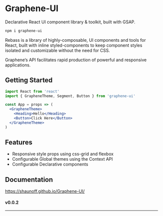 # Graphene-UI

Declarative React UI component library & toolkit, built with GSAP.

```sh
npm i graphene-ui
```

Rebass is a library of highly-composable, UI components and tools for React,
built with inline styled-components to keep component styles isolated and customizable without the need for CSS.

Graphene‘s API facilitates rapid production of powerful and responsive applications.


## Getting Started

```jsx
import React from 'react'
import { GrapheneTheme, Segment, Button } from 'graphene-ui'

const App = props => (
  <GrapheneTheme>
    <Heading>Hello</Heading>
    <Button>Click Here</Button>
  </GrapheneTheme>
)
```

## Features

- Responsive style props using css-grid and flexbox
- Configurable Global themes using the Context API
- Configurable Declarative components


## Documentation

https://shaunoff.github.io/Graphene-UI/


#### v0.0.2


---
